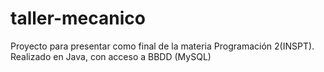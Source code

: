 # taller-mecanico
Proyecto para presentar como final de la materia Programación 2(INSPT). Realizado en Java, con acceso a BBDD (MySQL)
